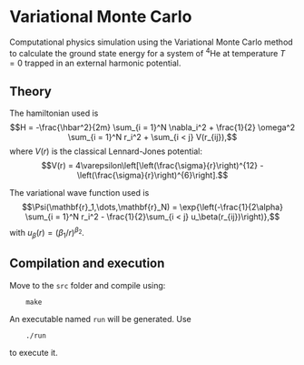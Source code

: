 # Variational Monte Carlo
Computational physics simulation using the Variational Monte Carlo method to calculate the ground state energy for a system of $^4\text{He}$ at temperature $T = 0$ trapped in an external harmonic potential. 

## Theory

The hamiltonian used is
$$H = -\frac{\hbar^2}{2m} \sum_{i = 1}^N \nabla_i^2 + \frac{1}{2} \omega^2 \sum_{i = 1}^N r_i^2 + \sum_{i < j} V(r_{ij}),$$
where $V(r)$ is the classical Lennard-Jones potential:
$$V(r) = 4\varepsilon\left[\left(\frac{\sigma}{r}\right)^{12} - \left(\frac{\sigma}{r}\right)^{6}\right].$$

The variational wave function used is
$$\Psi(\mathbf{r}_1,\dots,\mathbf{r}_N) = \exp{\left(-\frac{1}{2\alpha} \sum_{i = 1}^N r_i^2 - \frac{1}{2}\sum_{i < j} u_\beta(r_{ij})\right)},$$
with $u_\beta(r) = (\beta_1/r)^{\beta_2}$.

## Compilation and execution
Move to the `src` folder and compile using:
```
    make
```
An executable named `run` will be generated. Use
```
    ./run
```
to execute it.